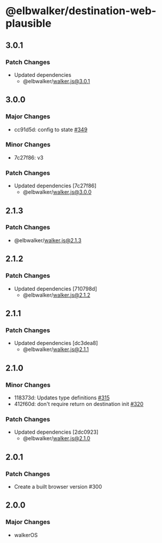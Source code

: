 # @elbwalker/destination-web-plausible

## 3.0.1

### Patch Changes

- Updated dependencies
  - @elbwalker/walker.js@3.0.1

## 3.0.0

### Major Changes

- cc91d5d: config to state
  [#349](https://github.com/elbwalker/walkerOS/issues/349)

### Minor Changes

- 7c27f86: v3

### Patch Changes

- Updated dependencies [7c27f86]
  - @elbwalker/walker.js@3.0.0

## 2.1.3

### Patch Changes

- @elbwalker/walker.js@2.1.3

## 2.1.2

### Patch Changes

- Updated dependencies [710798d]
  - @elbwalker/walker.js@2.1.2

## 2.1.1

### Patch Changes

- Updated dependencies [dc3dea8]
  - @elbwalker/walker.js@2.1.1

## 2.1.0

### Minor Changes

- 118373d: Updates type definitions
  [#315](https://github.com/elbwalker/walkerOS/issues/315)
- 412f60d: don't require return on destination init
  [#320](https://github.com/elbwalker/walkerOS/issues/320)

### Patch Changes

- Updated dependencies [2dc0923]
  - @elbwalker/walker.js@2.1.0

## 2.0.1

### Patch Changes

- Create a built browser version #300

## 2.0.0

### Major Changes

- walkerOS
